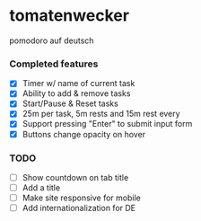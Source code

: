 # tomatenwecker

pomodoro auf deutsch

### Completed features
- [x] Timer w/ name of current task
- [x] Ability to add & remove tasks
- [x] Start/Pause & Reset tasks
- [x] 25m per task, 5m rests and 15m rest every
- [x] Support pressing "Enter" to submit input form
- [x] Buttons change opacity on hover

### TODO
- [ ] Show countdown on tab title
- [ ] Add a title
- [ ] Make site responsive for mobile
- [ ] Add internationalization for DE

